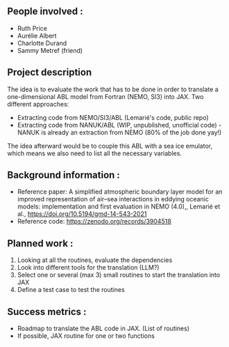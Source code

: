 ## People involved : 
- Ruth Price
- Aurélie Albert
- Charlotte Durand
- Sammy Metref (friend)

## Project description 
The idea is to evaluate the work that has to be done in order to translate a one-dimensional ABL model from Fortran (NEMO, SI3) into JAX. 
Two different approaches:
- Extracting code from NEMO/SI3/ABL (Lemarié's code, public repo)
- Extracting code from NANUK/ABL (WIP, unpublished, unofficial code) - NANUK is already an extraction from NEMO (80% of the job done yay!)

The idea afterward would be to couple this ABL with a sea ice emulator, which means we also need to list all the necessary variables.

## Background information : 
- Reference paper: A simplified atmospheric boundary layer model for an improved representation of air–sea interactions in eddying oceanic models: implementation and first evaluation in NEMO (4.0),, Lemarié et al., https://doi.org/10.5194/gmd-14-543-2021
- Reference code: https://zenodo.org/records/3904518

## Planned work : 
1. Looking at all the routines, evaluate the dependencies
2. Look into different tools for the translation (LLM?)
3. Select one or several (max 3) small routines to start the translation into JAX
4. Define a test case to test the routines


## Success metrics : 
- Roadmap to translate the ABL code in JAX. (List of routines)
- If possible, JAX routine for one or two functions
